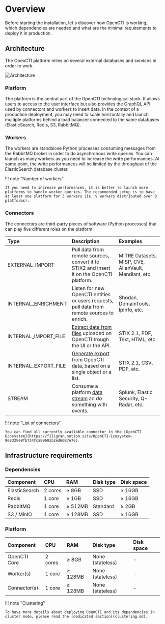 # Overview

Before starting the installation, let's discover how OpenCTI is working, which dependencies are needed and what are the minimal requirements to deploy it in production.

## Architecture

The OpenCTI platform relies on several external databases and services in order to work.

![Architecture](assets/architecture.png)

### Platform

The platform is the central part of the OpenCTI technological stack. It allows users to access to the user interface but also provides the [GraphQL API](https://graphql.org) used by connectors and workers to insert data. In the context of a production deployment, you may need to scale horizontally and launch multiple platforms behind a load balancer connected to the same databases (ElasticSearch, Redis, S3, RabbitMQ).

### Workers

The workers are standalone Python processes consuming messages from the RabbitMQ broker in order to do asynchronous write queries. You can launch as many workers as you need to increase the write performances. At some point, the write performances will be limited by the throughput of the ElasticSearch database cluster.

!!! note "Number of workers"

    If you need to increase performances, it is better to launch more platforms to handle worker queries. The recommended setup is to have at least one platform for 3 workers (ie. 9 workers distributed over 3 platforms).

### Connectors

The connectors are third-party pieces of software (Python processes) that can play five different 
roles on the platform:

| Type                 | Description                                                                                         | Examples                                                |
| :------------------- | :-------------------------------------------------------------------------------------------------- | :------------------------------------------------------ |
| EXTERNAL_IMPORT      | Pull data from remote sources, convert it to STIX2 and insert it on the OpenCTI platform.           | MITRE Datasets, MISP, CVE, AlienVault, Mandiant, etc.   |
| INTERNAL_ENRICHMENT  | Listen for new OpenCTI entities or users requests, pull data from remote sources to enrich.         | Shodan, DomainTools, IpInfo, etc.                       |
| INTERNAL_IMPORT_FILE | [Extract data from files](../usage/import-files.md) uploaded on OpenCTI trough the UI or the API.        | STIX 2.1, PDF, Text, HTML, etc.                         |
| INTERNAL_EXPORT_FILE | [Generate export](../usage/export-structured.md) from OpenCTI data, based on a single object or a list.       | STIX 2.1, CSV, PDF, etc.                                |
| STREAM               | Consume a platform [data stream](../usage/feeds.md) an _do_ something with events.              | Splunk, Elastic Security, Q-Radar, etc.                 |

!!! note "List of connectors"
    
    You can find all currently available connector in the [OpenCTI Ecosystem](https://filigran.notion.site/OpenCTI-Ecosystem-868329e9fb734fca89692b2ed6087e76).

## Infrastructure requirements

### Dependencies

| Component        | CPU         | RAM          | Disk type                    | Disk space      |
| :--------------- | :---------- | :----------- | :--------------------------- | :-------------- |
| ElasticSearch    | 2 cores     | ≥ 8GB        | SSD                          | ≥ 16GB          |
| Redis            | 1 core      | ≥ 1GB        | SSD                          | ≥ 16GB          |
| RabbitMQ         | 1 core      | ≥ 512MB      | Standard                     | ≥ 2GB           |
| S3 / MinIO       | 1 core      | ≥ 128MB      | SSD                          | ≥ 16GB          |


### Platform

| Component        | CPU         | RAM          | Disk type                         | Disk space      |
| :--------------- | :---------- | :----------- | :-------------------------------- | :-------------- |
| OpenCTI Core     | 2 cores     | ≥ 8GB        | None (stateless)                  | -               |
| Worker(s)        | 1 core      | ≥ 128MB      | None (stateless)                  | -               |
| Connector(s)     | 1 core      | ≥ 128MB      | None (stateless)                  | -               |

!!! note "Clustering"
    
    To have more details about deploying OpenCTI and its dependencies in cluster mode, please read the [dedicated section](clustering.md).